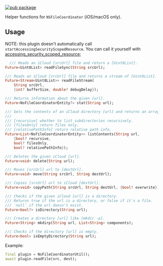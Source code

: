 [![pub package](https://img.shields.io/pub/v/ns_file_coordinator_util.svg)](https://pub.dev/packages/ns_file_coordinator_util)

Helper functions for `NSFileCoordinator` (iOS/macOS only).

## Usage

NOTE: this plugin doesn't automatically call `startAccessingSecurityScopedResource`. You can call it yourself with [accessing_security_scoped_resource](https://pub.dev/packages/accessing_security_scoped_resource);

```dart
  /// Reads an iCloud [srcUrl] file and return a [Uint8List].
Future<Uint8List> readFileSync(String srcUrl);

/// Reads an iCloud [srcUrl] file and returns a stream of [Uint8List].
Future<Stream<Uint8List>> readFileStream(
    String srcUrl,
    {int? bufferSize, double? debugDelay});

/// Returns information about the given [url].
Future<NsFileCoordinatorEntity?> stat(String url);

/// Gets the contents of an iCloud directory [url] and returns an array of [NsFileCoordinatorEntity].
///
/// [recursive] whether to list subdirectories recursively.
/// [filesOnly] return files only.
/// [relativePathInfo] return relative path info.
Future<List<NsFileCoordinatorEntity>> listContents(String url,
    {bool? recursive,
    bool? filesOnly,
    bool? relativePathInfo});

/// Deletes the given iCloud [url].
Future<void> delete(String url);

/// Moves [srcUrl] url to [destUrl].
Future<void> move(String srcUrl, String destUrl);

/// Copies [srcUrl] url to iCloud [destUrl].
Future<void> copyPath(String srcUrl, String destUrl, {bool? overwrite});

/// Checks if the given iCloud [url] is a directory.
/// Returns true if the url is a directory, or false if it's a file.
/// `null` if the url doesn't exist.
Future<bool?> isDirectory(String url);

/// Creates a directory [url] like [mkdir -p].
Future<String> mkdirp(String url, List<String> components);

/// Checks if the directory [url] is empty.
Future<bool> isEmptyDirectory(String url);
```

Example:

```dart
final plugin = NsFileCoordinatorUtil();
await plugin.readFile(src, dest);
```
